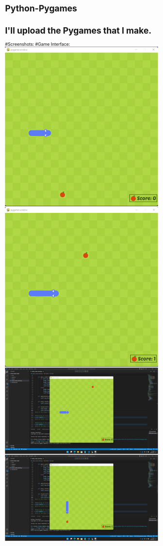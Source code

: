 # Python-Pygames
# I'll upload the Pygames that I make.

#Screenshots:
#Game Interface:
![](Screenshot/PyGame01.png)
![](Screenshot/PyGame02.png)
![](Screenshot/PyGame03.png)
![](Screenshot/PyGame04.png)
